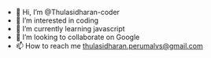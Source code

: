 - 👋 Hi, I’m @Thulasidharan-coder
- 👀 I’m interested in coding
- 🌱 I’m currently learning javascript
- 💞️ I’m looking to collaborate on Google
- 📫 How to reach me thulasidharan.perumalvs@gmail.com

<!---
Thulasidharan-coder/Thulasidharan-coder is a ✨ special ✨ repository because its `README.md` (this file) appears on your GitHub profile.
You can click the Preview link to take a look at your changes.
--->
